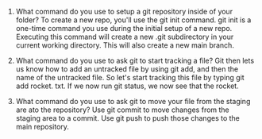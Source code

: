1. What command do you use to setup a git repository inside of your folder?
To create a new repo, you'll use the git init command. git init is a one-time command you use during the initial setup of a new repo. Executing this command will create a new .git subdirectory in your current working directory. This will also create a new main branch.

2. What command do you use to ask git to start tracking a file?
Git then lets us know how to add an untracked file by using git add, and then the name of the untracked file. So let's start tracking this file by typing git add rocket. txt. If we now run git status, we now see that the rocket.

3. What command do you use to ask git to move your file from the staging are ato the repository?
Use git commit to move changes from the staging area to a commit. Use git push to push those changes to the main repository.
